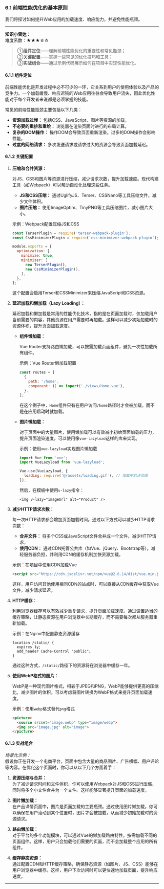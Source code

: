 ### 6.1 前端性能优化的基本原则
我们将探讨如何提升Web应用的加载速度、响应能力，并避免性能瓶颈。

---

**知识小雷达：**  
难度系数：★★★☆☆   
> ①**组件定位**——理解前端性能优化的重要性和常见瓶颈；  
> ②**关键配置**——掌握一些常见的优化技巧和工具；  
> ③**实战组合**——通过示例代码展示如何在项目中实现性能优化。



#### 6.1.1 组件定位  
前端性能优化是开发过程中必不可少的一环，它关系到用户的使用体验以及产品的竞争力。一个加载缓慢、响应迟钝的Web应用往往会导致用户流失，因此优化性能对于每个开发者来说都是必须掌握的技能。  

常见的前端性能瓶颈主要包括以下几类：

- **资源加载过慢：** 包括CSS、JavaScript、图片等资源的加载。
- **不必要的重排和重绘：** 浏览器在渲染页面时进行的布局计算。
- **复杂的DOM操作：** 操作DOM会导致页面重新渲染，过多的DOM操作会影响性能。
- **过度的网络请求：** 多次发送请求或请求过大的资源会导致页面加载延迟。

#### 6.1.2 关键配置

1. **压缩和合并资源：**

   对JS、CSS和图片等资源进行压缩，减少请求次数，提升加载速度。现代构建工具（如Webpack）可以帮助自动化处理这些任务。  
   
   - **JS和CSS压缩：** 通过UglifyJS、Terser、CSSNano等工具压缩文件，减少文件体积。
   - **图片压缩：** 使用ImageOptim、TinyPNG等工具压缩图片，减小图片大小。

   示例：Webpack配置压缩JS和CSS

   ```js
   const TerserPlugin = require('terser-webpack-plugin');
   const CssMinimizerPlugin = require('css-minimizer-webpack-plugin');

   module.exports = {
     optimization: {
       minimize: true,
       minimizer: [
         new TerserPlugin(),
         new CssMinimizerPlugin(),
       ],
     },
   };
   ```

   这个配置会启用Terser和CSSMinimizer来压缩JavaScript和CSS资源。

2. **延迟加载和懒加载（Lazy Loading）：**

   延迟加载和懒加载是常用的性能优化技术，指的是在页面加载时，仅加载用户当前需要的内容，其他资源在用户需要时再加载。这样可以减少初始加载时的资源体积，提升页面加载速度。

   - **组件懒加载：**

     Vue Router支持路由懒加载，可以按需加载页面组件，避免一次性加载所有组件。

     示例：Vue Router懒加载配置

     ```js
     const routes = [
       {
         path: '/home',
         component: () => import('./views/Home.vue'),
       },
     ];
     ```

     在这个例子中，`Home`组件只有在用户访问`/home`路径时才会被加载，而不是在应用启动时就加载。

   - **图片懒加载：**

     对于页面中的大量图片，使用懒加载可以有效减小初始页面加载的压力，提升页面渲染速度。可以使用像`vue-lazyload`这样的库来实现。

     示例：使用`vue-lazyload`实现图片懒加载

     ```js
     import Vue from 'vue';
     import VueLazyload from 'vue-lazyload';

     Vue.use(VueLazyload, {
       loading: require('@/assets/loading.gif'), // 加载中的占位图
     });
     ```

     然后，在模板中使用`v-lazy`指令：

     ```vue
     <img v-lazy="imageUrl" alt="Product" />
     ```

3. **减少HTTP请求次数：**

   每一次HTTP请求都会增加页面加载时间。通过以下方式可以减少HTTP请求次数：

   - **合并文件：** 将多个CSS或JavaScript文件合并成一个文件，减少HTTP请求。
   - **使用CDN：** 通过CDN托管公共库（如Vue、jQuery、Bootstrap等），减轻服务器负担，并利用CDN的缓存机制加快资源加载。

   示例：在项目中使用CDN加载Vue

   ```html
   <script src="https://cdn.jsdelivr.net/npm/vue@2.6.14/dist/vue.min.js"></script>
   ```

   这样，用户访问其他使用相同CDN的站点时，可以直接从CDN缓存中获取Vue文件，减少请求延迟。

4. **HTTP缓存：**

   利用浏览器缓存可以有效减少重复请求，提升页面加载速度。通过设置适当的缓存策略，让静态资源在用户浏览器中长期缓存，而不需要每次都从服务器重新加载。

   示例：在Nginx中配置静态资源缓存

   ```nginx
   location /static/ {
     expires 1y;
     add_header Cache-Control "public";
   }
   ```

   通过这种方式，`/static/`路径下的资源将在浏览器中缓存一年。

5. **使用WebP格式的图片：**

   WebP是一种现代图片格式，相较于JPEG和PNG，WebP能够提供更高的压缩比，减少图片的体积。可以考虑将图片转换为WebP格式来提升页面加载速度。

   示例：使用`webp`格式替代`png`格式

   ```html
   <picture>
     <source srcset="image.webp" type="image/webp">
     <img src="image.jpg" alt="image">
   </picture>
   ```

#### 6.1.3 实战组合

*场景化示例：*  
假设你正在开发一个电商平台，页面中包含大量的商品图片、广告横幅、用户评论等内容。在优化这个页面时，你可以从以下几个方面着手：

1. **资源压缩与合并：**  
   为了减少请求时间和文件体积，你可以使用Webpack对JS和CSS进行压缩，同时将多个小文件合并为一个文件。这样能够显著提升页面的加载速度。

2. **图片懒加载：**  
   在产品详情页面中，图片是页面加载的主要瓶颈。通过使用图片懒加载，你可以确保在用户滚动到某个位置时，图片才会被加载，从而减少初始加载时的资源请求。

3. **路由懒加载：**  
   对于平台的多个功能模块，可以通过Vue的懒加载路由特性，按需加载不同的页面组件。这样，用户只会加载他们需要的页面，而不会加载整个应用的所有组件。

4. **缓存静态资源：**  
   通过配置CDN和HTTP缓存策略，确保静态资源（如图片、JS、CSS）能够在用户浏览器中缓存。这样，用户下次访问时可以更快速地加载页面，提升响应速度。

---

